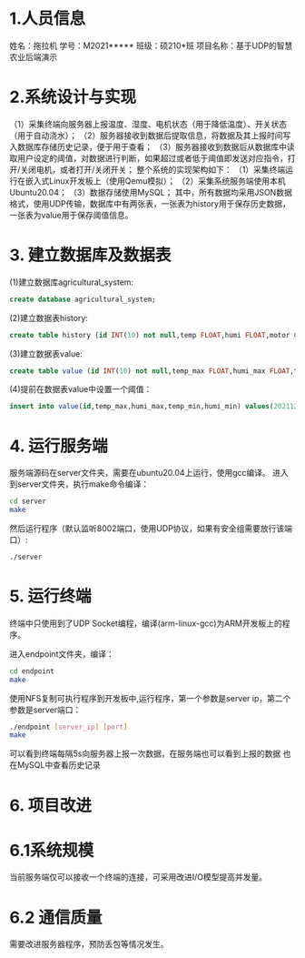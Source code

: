 # 1.人员信息
姓名：拖拉机
学号：M2021*****
班级：硕210*班
项目名称：基于UDP的智慧农业后端演示
# 2.系统设计与实现
（1）采集终端向服务器上报温度、湿度、电机状态（用于降低温度）、开关状态（用于自动浇水）；
（2）服务器接收到数据后提取信息，将数据及其上报时间写入数据库存储历史记录，便于用于查看；
（3）服务器接收到数据后从数据库中读取用户设定的阈值，对数据进行判断，如果超过或者低于阈值即发送对应指令，打开/关闭电机，或者打开/关闭开关；
整个系统的实现架构如下：
（1）采集终端运行在嵌入式Linux开发板上（使用Qemu模拟）；
（2）采集系统服务端使用本机Ubuntu20.04；
（3）数据存储使用MySQL；
其中，所有数据均采用JSON数据格式，使用UDP传输，数据库中有两张表，一张表为history用于保存历史数据，一张表为value用于保存阈值信息。
# 3. 建立数据库及数据表
(1)建立数据库agricultural_system:
```sql
create database agricultural_system;
```
(2)建立数据表history:
```sql
create table history (id INT(10) not null,temp FLOAT,humi FLOAT,motor CHAR(3), switch CHAR(3));
```
(3)建立数据表value:
```sql
create table value (id INT(10) not null,temp_max FLOAT,humi_max FLOAT,temp_min FLOAT,humi_min FLOAT)
```
(4)提前在数据表value中设置一个阈值：
```sql
insert into value(id,temp_max,humi_max,temp_min,humi_min) values(20211230,10.0,40.0,10.0,40.0);
```
# 4. 运行服务端
服务端源码在server文件夹，需要在ubuntu20.04上运行，使用gcc编译。
进入到server文件夹，执行make命令编译：

```bash
cd server
make
```
然后运行程序（默认监听8002端口，使用UDP协议，如果有安全组需要放行该端口）:
```bash
./server
```
# 5. 运行终端
终端中只使用到了UDP Socket编程，编译(arm-linux-gcc)为ARM开发板上的程序。

进入endpoint文件夹，编译：
```bash
cd endpoint
make 
```

使用NFS复制可执行程序到开发板中,运行程序，第一个参数是server ip，第二个参数是server端口：

```bash
./endpoint [server_ip] [port]
make 
```

可以看到终端每隔5s向服务器上报一次数据，在服务端也可以看到上报的数据
也在MySQL中查看历史记录

# 6. 项目改进
# 6.1系统规模
当前服务端仅可以接收一个终端的连接，可采用改进I/O模型提高并发量。
# 6.2 通信质量
需要改进服务器程序，预防丢包等情况发生。

